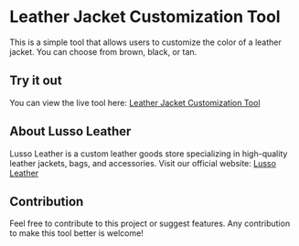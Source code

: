 # Leather Jacket Customization Tool

This is a simple tool that allows users to customize the color of a leather jacket. You can choose from brown, black, or tan.

## Try it out
You can view the live tool here: [Leather Jacket Customization Tool](https://www.lussoleather.com/products/custom-leather-jacket)

## About Lusso Leather
Lusso Leather is a custom leather goods store specializing in high-quality leather jackets, bags, and accessories. Visit our official website: [Lusso Leather](https://www.lussoleather.com)

## Contribution
Feel free to contribute to this project or suggest features. Any contribution to make this tool better is welcome!
